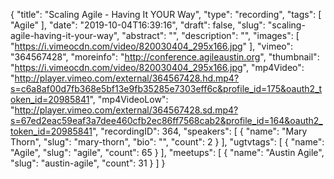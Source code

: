 {
  "title": "Scaling Agile - Having It YOUR Way",
  "type": "recording",
  "tags": [
    "Agile"
  ],
  "date": "2019-10-04T16:39:16",
  "draft": false,
  "slug": "scaling-agile-having-it-your-way",
  "abstract": "",
  "description": "",
  "images": [
    "https://i.vimeocdn.com/video/820030404_295x166.jpg"
  ],
  "vimeo": "364567428",
  "moreinfo": "http://conference.agileaustin.org",
  "thumbnail": "https://i.vimeocdn.com/video/820030404_295x166.jpg",
  "mp4Video": "http://player.vimeo.com/external/364567428.hd.mp4?s=c6a8af00d7fb368e5bf13e9fb35285e7303eff6c&profile_id=175&oauth2_token_id=20985841",
  "mp4VideoLow": "http://player.vimeo.com/external/364567428.sd.mp4?s=67ed2eac59eaf3a7dee460cfb2ec86ff7568cab2&profile_id=164&oauth2_token_id=20985841",
  "recordingID": 364,
  "speakers": [
    {
      "name": "Mary Thorn",
      "slug": "mary-thorn",
      "bio": "",
      "count": 2
    }
  ],
  "ugtvtags": [
    {
      "name": "Agile",
      "slug": "agile",
      "count": 65
    }
  ],
  "meetups": [
    {
      "name": "Austin Agile",
      "slug": "austin-agile",
      "count": 31
    }
  ]
}
